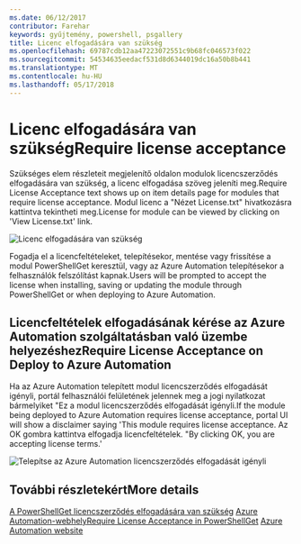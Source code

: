 ```yaml
---
ms.date: 06/12/2017
contributor: Farehar
keywords: gyűjtemény, powershell, psgallery
title: Licenc elfogadására van szükség
ms.openlocfilehash: 69787cdb12aa47223072551c9b68fc046573f022
ms.sourcegitcommit: 54534635eedacf531d8d6344019dc16a50b8b441
ms.translationtype: MT
ms.contentlocale: hu-HU
ms.lasthandoff: 05/17/2018
---
```

# <a name="require-license-acceptance"></a><span data-ttu-id="cb57b-103">Licenc elfogadására van szükség</span><span class="sxs-lookup"><span data-stu-id="cb57b-103">Require license acceptance</span></span>

<span data-ttu-id="cb57b-104">Szükséges elem részleteit megjelenítő oldalon modulok licencszerződés elfogadására van szükség, a licenc elfogadása szöveg jeleníti meg.</span><span class="sxs-lookup"><span data-stu-id="cb57b-104">Require License Acceptance text shows up on item details page for modules that require license acceptance.</span></span> <span data-ttu-id="cb57b-105">Modul licenc a "Nézet License.txt" hivatkozásra kattintva tekintheti meg.</span><span class="sxs-lookup"><span data-stu-id="cb57b-105">License for module can be viewed by clicking on 'View License.txt' link.</span></span>

![Licenc elfogadására van szükség](../../Images/RequireLicenseAcceptance.png)

<span data-ttu-id="cb57b-107">Fogadja el a licencfeltételeket, telepítésekor, mentése vagy frissítése a modul PowerShellGet keresztül, vagy az Azure Automation telepítésekor a felhasználók felszólítást kapnak.</span><span class="sxs-lookup"><span data-stu-id="cb57b-107">Users will be prompted to accept the license when installing, saving or updating the module through PowerShellGet or when deploying to Azure Automation.</span></span>

## <a name="require-license-acceptance-on-deploy-to-azure-automation"></a><span data-ttu-id="cb57b-108">Licencfeltételek elfogadásának kérése az Azure Automation szolgáltatásban való üzembe helyezéshez</span><span class="sxs-lookup"><span data-stu-id="cb57b-108">Require License Acceptance on Deploy to Azure Automation</span></span>

<span data-ttu-id="cb57b-109">Ha az Azure Automation telepített modul licencszerződés elfogadását igényli, portál felhasználói felületének jelennek meg a jogi nyilatkozat bármelyiket "Ez a modul licencszerződés elfogadását igényli.</span><span class="sxs-lookup"><span data-stu-id="cb57b-109">If the module being deployed to Azure Automation requires license acceptance, portal UI will show a disclaimer saying 'This module requires license acceptance.</span></span> <span data-ttu-id="cb57b-110">Az OK gombra kattintva elfogadja licencfeltételek. "</span><span class="sxs-lookup"><span data-stu-id="cb57b-110">By clicking OK, you are accepting license terms.'</span></span>

![Telepítse az Azure Automation licencszerződés elfogadását igényli](../../Images/DeployToAzureAutomationRequireLicenseAcceptanceDisclaimer.png)

## <a name="more-details"></a><span data-ttu-id="cb57b-112">További részletekért</span><span class="sxs-lookup"><span data-stu-id="cb57b-112">More details</span></span>

<span data-ttu-id="cb57b-113">[A PowerShellGet licencszerződés elfogadására van szükség](../../concepts/module-license-acceptance.md)
[Azure Automation-webhely](/azure/automation)</span><span class="sxs-lookup"><span data-stu-id="cb57b-113">[Require License Acceptance in PowerShellGet](../../concepts/module-license-acceptance.md)
[Azure Automation website](/azure/automation)</span></span>